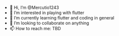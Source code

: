 - 👋 Hi, I’m @Mercutio1243
- 👀 I’m interested in playing with flutter 
- 🌱 I’m currently learning flutter and coding in general
- 💞️ I’m looking to collaborate on anything
- 📫 How to reach me: TBD

<!---
Mercutio1243/Mercutio1243 is a ✨ special ✨ repository because its `README.md` (this file) appears on your GitHub profile.
You can click the Preview link to take a look at your changes.
--->
